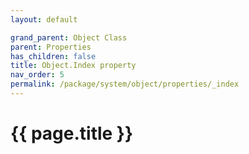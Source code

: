 ```yaml
---
layout: default

grand_parent: Object Class
parent: Properties
has_children: false
title: Object.Index property
nav_order: 5
permalink: /package/system/object/properties/_index
---
```

# {{ page.title }}